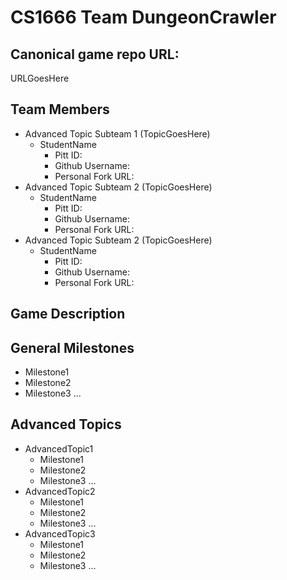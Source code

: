 # CS1666 Team DungeonCrawler

## Canonical game repo URL:

URLGoesHere

## Team Members
* Advanced Topic Subteam 1 (TopicGoesHere)
	* StudentName
		* Pitt ID:
		* Github Username:
		* Personal Fork URL:
* Advanced Topic Subteam 2 (TopicGoesHere)
	* StudentName
		* Pitt ID:
		* Github Username:
		* Personal Fork URL:
* Advanced Topic Subteam 2 (TopicGoesHere)
	* StudentName
		* Pitt ID:
		* Github Username:
		* Personal Fork URL:

## Game Description


## General Milestones

* Milestone1
* Milestone2
* Milestone3
...

## Advanced Topics

* AdvancedTopic1
	* Milestone1
	* Milestone2
	* Milestone3
	...
* AdvancedTopic2
	* Milestone1
	* Milestone2
	* Milestone3
	...
* AdvancedTopic3
	* Milestone1
	* Milestone2
	* Milestone3
	...
